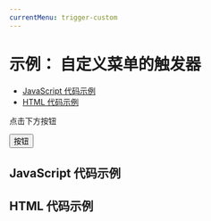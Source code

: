 ```yaml
---
currentMenu: trigger-custom  
---
```


# 示例： 自定义菜单的触发器

<!-- START doctoc generated TOC please keep comment here to allow auto update -->
<!-- DON'T EDIT THIS SECTION, INSTEAD RE-RUN doctoc TO UPDATE -->


- [JavaScript 代码示例](#example-code)
- [HTML 代码示例](#example-html)

<!-- END doctoc generated TOC please keep comment here to allow auto update -->

<span class="context-menu-one btn btn-neutral">点击下方按钮</span>

<button id="activate-menu" class="btn btn-default" type="submit">按钮</button>

## JavaScript 代码示例

<script type="text/javascript" class="showcase">
$(function(){
    // 使得点击按钮后能打开菜单
    $('#activate-menu').on('click', function(e) {
        e.preventDefault();
        $('.context-menu-one').contextMenu();
        // or $('.context-menu-one').trigger("contextmenu");
        // or $('.context-menu-one').contextMenu({x: 100, y: 100});
    });

    $.contextMenu({
        selector: '.context-menu-one',
        trigger: 'none',
        callback: function(key, options) {
            var m = "你点击了： " + key;
            window.console && console.log(m) || alert(m);
        },
        items: {
            "edit": {name: "编辑", icon: "edit"},
            "cut": {name: "剪切", icon: "cut"},
            "copy": {name: "复制", icon: "copy"},
            "paste": {name: "粘贴", icon: "paste"},
            "delete": {name: "删除", icon: "delete"},
            "sep1": "---------",
            "quit": {name: "退出", icon: function($element, key, item){ return 'context-menu-icon context-menu-icon-quit'; }}
        }
    });
});
</script>

## HTML 代码示例
<div style="display:none;" class="showcase" data-showcase-import=".context-menu-one"></div>
